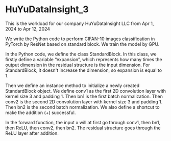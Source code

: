 # HuYuDataInsight_3
This is the workload for our company HuYuDataInsight LLC from Apr 1, 2024 to Apr 12, 2024

We write the Python code to perform CIFAN-10 images classification in PyTorch by ResNet based on standard block. We train the model by GPU. 

In the Python code, we define the class StandardBlock. In this class, we firstly define a variable “expansion”, which represents how many times the 
output dimension in the residual structure is the input dimension. For StandardBlock, it doesn't increase the dimension, so expansion is equal to 1.

Then we define an instance method to initialize a newly created StandardBlock object. We define conv1 as the first 2D convolution layer with kernel 
size 3 and padding 1. Then bn1 is the first batch normalization. Then conv2 is the second 2D convolution layer with kernel size 3 and padding 1. Then
bn2 is the second batch normalization. We also define a shortcut to make the addition (+) successful.

In the forward function, the input x will at first go through conv1, then bn1, then ReLU, then conv2, then bn2. The residual structure goes through
the ReLU layer after addition.
